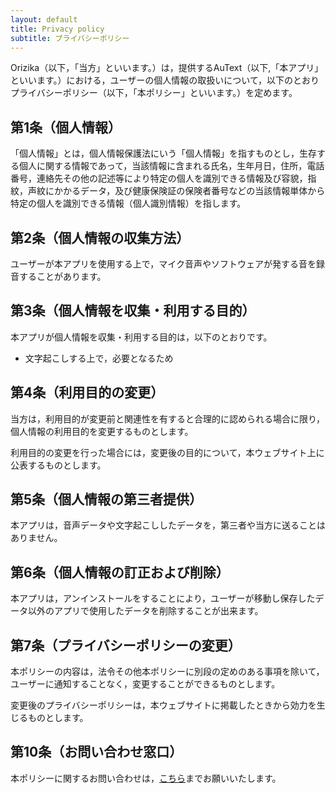 ```yaml
--- 
layout: default
title: Privacy policy
subtitle: プライバシーポリシー
---
```


Orizika（以下，「当方」といいます。）は，提供するAuText（以下,「本アプリ」といいます。）における，ユーザーの個人情報の取扱いについて，以下のとおりプライバシーポリシー（以下，「本ポリシー」といいます。）を定めます。

## 第1条（個人情報）

「個人情報」とは，個人情報保護法にいう「個人情報」を指すものとし，生存する個人に関する情報であって，当該情報に含まれる氏名，生年月日，住所，電話番号，連絡先その他の記述等により特定の個人を識別できる情報及び容貌，指紋，声紋にかかるデータ，及び健康保険証の保険者番号などの当該情報単体から特定の個人を識別できる情報（個人識別情報）を指します。

## 第2条（個人情報の収集方法）

ユーザーが本アプリを使用する上で，マイク音声やソフトウェアが発する音を録音することがあります。

## 第3条（個人情報を収集・利用する目的）

本アプリが個人情報を収集・利用する目的は，以下のとおりです。
- 文字起こしする上で，必要となるため

## 第4条（利用目的の変更）

当方は，利用目的が変更前と関連性を有すると合理的に認められる場合に限り，個人情報の利用目的を変更するものとします。

利用目的の変更を行った場合には，変更後の目的について，本ウェブサイト上に公表するものとします。

## 第5条（個人情報の第三者提供）

本アプリは，音声データや文字起こししたデータを，第三者や当方に送ることはありません。

## 第6条（個人情報の訂正および削除）

本アプリは，アンインストールをすることにより，ユーザーが移動し保存したデータ以外のアプリで使用したデータを削除することが出来ます。

## 第7条（プライバシーポリシーの変更）

本ポリシーの内容は，法令その他本ポリシーに別段の定めのある事項を除いて，ユーザーに通知することなく，変更することができるものとします。

変更後のプライバシーポリシーは，本ウェブサイトに掲載したときから効力を生じるものとします。

## 第10条（お問い合わせ窓口）

本ポリシーに関するお問い合わせは，[こちら](/Contact/)までお願いいたします。
